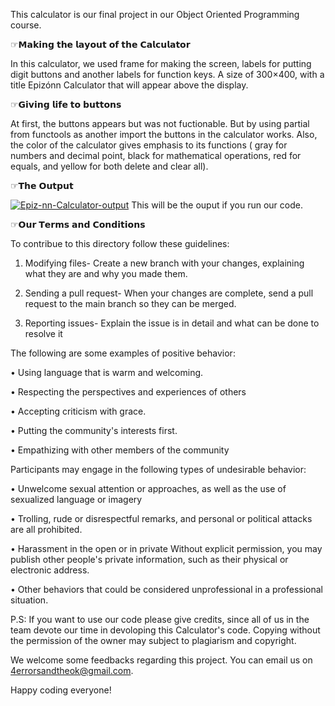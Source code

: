 This calculator is our final project in our Object Oriented Programming course.


☞𝗠𝗮𝗸𝗶𝗻𝗴 𝘁𝗵𝗲 𝗹𝗮𝘆𝗼𝘂𝘁 𝗼𝗳 𝘁𝗵𝗲 𝗖𝗮𝗹𝗰𝘂𝗹𝗮𝘁𝗼𝗿

In this calculator, we used frame for making the screen, labels for putting digit buttons and another labels for function keys. A size of 300×400, with a title Epizónn Calculator that will appear above the display.


☞𝗚𝗶𝘃𝗶𝗻𝗴 𝗹𝗶𝗳𝗲 𝘁𝗼 𝗯𝘂𝘁𝘁𝗼𝗻𝘀

At first, the buttons appears but was not fuctionable. But by using partial from functools as another import the buttons in the calculator works. Also, the color of the calculator gives emphasis to its functions ( gray for numbers and decimal point, black for mathematical operations, red for equals, and yellow for both delete and clear all).


☞𝗧𝗵𝗲 𝗢𝘂𝘁𝗽𝘂𝘁

<a href="https://ibb.co/mJYyp5R"><img src="https://i.ibb.co/sjD179g/Epiz-nn-Calculator-output.jpg" alt="Epiz-nn-Calculator-output" border="0"></a>
This will be the ouput if you run our code. 


☞𝗢𝘂𝗿 𝗧𝗲𝗿𝗺𝘀 𝗮𝗻𝗱 𝗖𝗼𝗻𝗱𝗶𝘁𝗶𝗼𝗻𝘀

To contribue to this directory follow these guidelines: 
       
1. Modifying files- Create a new branch with your changes, explaining what they are and why you made them. 
       
2. Sending a pull request- When your changes are complete, send a pull request to the main branch so they can be merged. 
       
3. Reporting issues- Explain the issue is in detail and what can be done to resolve it


The following are some examples of positive behavior:

• Using language that is warm and welcoming.

• Respecting the perspectives and experiences of others

• Accepting criticism with grace.

• Putting the community's interests first.

• Empathizing with other members of the community


Participants may engage in the following types of undesirable behavior:

• Unwelcome sexual attention or approaches, as well as the use of sexualized language or imagery

• Trolling, rude or disrespectful remarks, and personal or political attacks are all prohibited.

• Harassment in the open or in private Without explicit permission, you may publish other people's private information, such as their physical or electronic address.

• Other behaviors that could be considered unprofessional in a professional situation.

P.S: If you want to use our code please give credits, since all of us in the team devote our time in devoloping this Calculator's code. Copying without the permission of the owner may subject to plagiarism and copyright.

We welcome some feedbacks regarding this project. You can email us on 4errorsandtheok@gmail.com.

Happy coding everyone!
